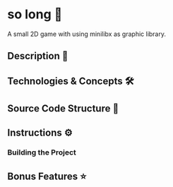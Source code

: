# so long 👾

A small 2D game with using minilibx as graphic library. 

## Description 📜



## Technologies & Concepts 🛠️

## Source Code Structure 📂

## Instructions ⚙️

### Building the Project

## Bonus Features ⭐
